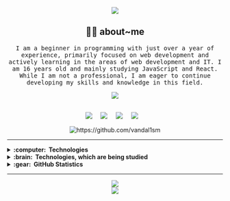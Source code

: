 <div align="center">
<img src="https://raw.githubusercontent.com/vandal1sm/vandal1sm/main/img/header.png"/>
</div>


<h2 align="center"> 👨‍💻 about~me</h2>
<p align="center">
  <samp>I am a beginner in programming with just over a year of experience, primarily focused on web development and actively learning in the areas of web development and IT. I am 16 years old and mainly studying JavaScript and React. While I am not a professional, I am eager to continue developing my skills and knowledge in this field.
  </samp>
</p>

<div align="center">
<img src="https://www.codewars.com/users/vndlsm/badges/small"/>
</div>


<br>

<p align="center">
  <a href="mailto:vndljs@gmail.com"><img src="https://img.shields.io/badge/gmail-%23D14836.svg?&style=for-the-badge&logo=gmail&logoColor=white" /></a>&nbsp;&nbsp;&nbsp;&nbsp;
  <a href="https://vk.com/vnd1sm"><img src="https://img.shields.io/badge/VKontakte-blue?style=for-the-badge&logo=VK&logoColor=white"/></a>&nbsp;&nbsp;&nbsp;&nbsp;
  <a href="https://t.me/twilighted"><img src="https://img.shields.io/badge/Telegram-blue?style=for-the-badge&logo=Telegram&logoColor=white"/></a>&nbsp;&nbsp;&nbsp;&nbsp;
  <a href="https://dev.to/vandal1sm"><img src="https://img.shields.io/badge/Dev.to-black?style=for-the-badge&logo=dev.to&logoColor=white"/></a>&nbsp;&nbsp;&nbsp;&nbsp;
</p>

<p align="center">
  <img src="https://komarev.com/ghpvc/?username=vandal1sm" alt="https://github.com/vandal1sm" />
</p>



<hr/>


<details>
  <summary><b>:computer: &nbsp;Technologies</b></summary>
  <br/>
  
  
![HTML5](https://img.shields.io/badge/HTML5-E34F26.svg?&style=flat&logo=java&logoColor=white)&nbsp;
![CSS](https://img.shields.io/badge/CSS3-1572B6.svg?&style=flat&logo=java&logoColor=white)&nbsp;
![Sass](https://img.shields.io/badge/Sass-CC6699.svg?&style=flat&logo=java&logoColor=white)&nbsp;
![Tailwind](https://img.shields.io/badge/Tailwind-CSS-06B6D4.svg?&style=flat&logo=java&logoColor=white)&nbsp;
![Node.js](https://img.shields.io/badge/Node.js-339933.svg?&style=flat&logo=java&logoColor=white)&nbsp;
![Express](https://img.shields.io/badge/Express-000000.svg?&style=flat&logo=java&logoColor=white)&nbsp;\
![React](https://img.shields.io/badge/React-61DAFB.svg?&style=flat&logo=java&logoColor=white)&nbsp;
![JavaScript](https://img.shields.io/badge/JavaScript-F7DF1E.svg?&style=flat&logo=java&logoColor=white)&nbsp;
![TypeScript](https://img.shields.io/badge/TypeScript-3178C6.svg?&style=flat&logo=java&logoColor=white)&nbsp;
![Git](https://img.shields.io/badge/GIT-%23F05033.svg?&style=flat&logo=git&logoColor=white)&nbsp;
![GitHub](https://img.shields.io/badge/GITHUB-%23121011.svg?&style=flat&logo=github&logoColor=white)&nbsp;\
![Docker](https://img.shields.io/badge/DOCKER-2496ED.svg?&style=flat&logo=docker&logoColor=white)&nbsp;
![LINUX](https://img.shields.io/badge/LINUX-FCC624?style=flat-square&logo=linux&logoColor=black)
![VSCode](https://img.shields.io/badge/VSCODE-007ACC.svg?&style=flat&logo=visual-studio-code)&nbsp;
![Redis](https://img.shields.io/badge/REDIS-DC382D.svg?&style=flat&logo=redis&logoColor=white)&nbsp;
![JQuery](https://img.shields.io/badge/JQUERY-0769AD.svg?&style=flat&logo=jquery&logoColor=white)&nbsp;

</details>


<details>
  <summary><b>:brain: &nbsp;Technologies, which are being studied</b></summary>
  <br/>
  
  
![Axios](https://img.shields.io/badge/Axios-5A29E4.svg?&style=flat&logo=kotlin&logoColor=white)&nbsp;
![Redux](https://img.shields.io/badge/Redux-764ABC.svg?&style=flat&logo=kotlin&logoColor=white)&nbsp;
![MUI](https://img.shields.io/badge/MUI-007FFF.svg?&style=flat&logo=kotlin&logoColor=white)&nbsp;
![NestJS](https://img.shields.io/badge/NestJS-E0234E.svg?&style=flat&logo=kotlin&logoColor=white)&nbsp;
![MySQL](https://img.shields.io/badge/MySQL-4479A1.svg?&style=flat&logo=kotlin&logoColor=white)&nbsp;\
![JSON](https://img.shields.io/badge/JSON-000000.svg?&style=flat&logo=kotlin&logoColor=white)&nbsp;
![PWA](https://img.shields.io/badge/PWA-5A0FC8.svg?&style=flat&logo=kotlin&logoColor=white)&nbsp;
![Angular](https://img.shields.io/badge/Angular-DD0031.svg?&style=flat&logo=kotlin&logoColor=white)&nbsp;
![Vue.js](https://img.shields.io/badge/Vue.js-4FC08D.svg?&style=flat&logo=kotlin&logoColor=white)&nbsp;
  
  
</details>
<details>
  <summary><b>:gear: &nbsp;GitHub Statistics</b></summary>
  <br/>
    <p align="center">
        <img height="140px" src="https://github-readme-streak-stats.herokuapp.com/?user=setunicode&hide_border=true&theme=nightowl" />
    </p>
    <p align="center">
        <img height="140px" src="https://github-readme-stats.vercel.app/api?username=setunicode&hide_title=true&hide_border=true&show_icons=true&include_all_commits=true&count_private=true&line_height=21&theme=nightowl" />
    </p>
</details>

<hr>

<div align="center">
<img src="https://img.shields.io/badge/LeetCode-FFA116.svg?&style=flat&logo=LeetCode&logoColor=white"/>
</div>
<div align="center">
<img src="https://leetcode-stats-six.vercel.app/api?username=vandal1sm&theme=dark"/>
</div>

